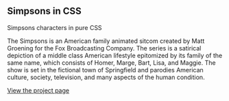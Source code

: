 ## Simpsons in CSS

Simpsons characters in pure CSS


The Simpsons is an American family animated sitcom created by Matt Groening for the Fox Broadcasting Company. The series is a satirical depiction of a middle class American lifestyle epitomized by its family of the same name, which consists of Homer, Marge, Bart, Lisa, and Maggie. The show is set in the fictional town of Springfield and parodies American culture, society, television, and many aspects of the human condition.



[View the project page](http://pattle.github.io/simpsons-in-css "Simpsons in CSS")
